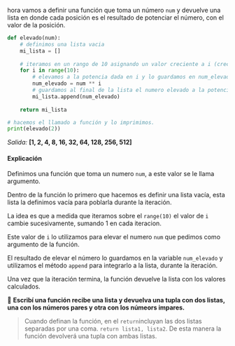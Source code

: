 hora vamos a definir una función que toma un número `num` y devuelve una lista en donde cada posición es el resultado de potenciar el número, con el valor de la posición.

``` python
def elevado(num):
    # definimos una lista vacia
    mi_lista = []
    
    # iteramos en un rango de 10 asignando un valor creciente a i (crece de 1 en 1)
    for i in range(10):
        # elevamos a la potencia dada en i y lo guardamos en num_elevado
        num_elevado = num ** i
        # guardamos al final de la lista el numero elevado a la potencia i
        mi_lista.append(num_elevado)
      
    return mi_lista  

# hacemos el llamado a función y lo imprimimos.
print(elevado(2))
```
  _Salida:_
**[1, 2, 4, 8, 16, 32, 64, 128, 256, 512]** 

#### Explicación
Definimos una función que toma un numero `num`, a este valor se le llama argumento.

Dentro de la función lo primero que hacemos es definir una lista vacía, esta lista la definimos vacía para poblarla durante la iteración.<br>

La idea es que a medida que iteramos sobre el `range(10)` el valor de `i` cambie sucesivamente, sumando 1 en cada iteracion. <br>

Este valor de `i` lo utilizamos para elevar el numero `num` que pedimos como argumento de la función.<br>

El resultado de elevar el número lo guardamos en la variable `num_elevado` y utilizamos el método `append` para integrarlo a la lista, durante la iteración. <br>

Una vez que la iteración termina, la función devuelve la lista con los valores calculados.
<br>

:memo: **Escribí una función recibe una lista y devuelva una tupla con dos listas, una con los números pares y otra con los númeors impares.**

> Cuando definan la función, en el `return`incluyan las dos listas separadas por una coma. `return lista1, lista2`. De esta manera la función devolverá una tupla con ambas listas.
